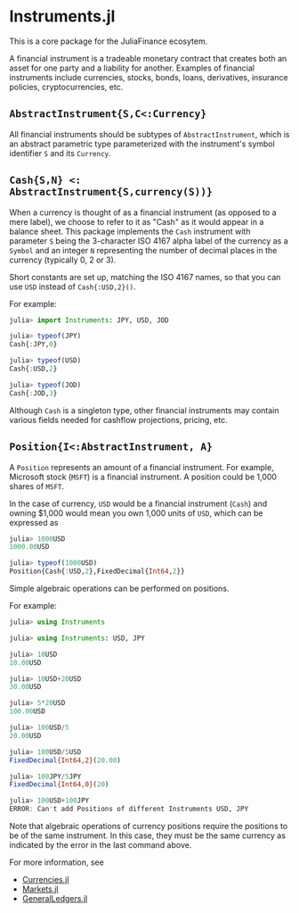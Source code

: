 # Instruments.jl

This is a core package for the JuliaFinance ecosytem.

A financial instrument is a tradeable monetary contract that creates both an asset for one party and a liability for another. Examples of financial instruments include currencies, stocks, bonds, loans, derivatives, insurance policies, cryptocurrencies, etc. 

## `AbstractInstrument{S,C<:Currency}`

All financial instruments should be subtypes of `AbstractInstrument`, which is an abstract parametric type parameterized with the instrument's symbol identifier `S` and its `Currency`.

## `Cash{S,N} <: AbstractInstrument{S,currency(S))}`

When a currency is thought of as a financial instrument (as opposed to a mere label), we choose to refer to it as "Cash" as it would appear in a balance sheet. This package implements the `Cash` instrument with parameter `S` being the 3-character ISO 4167 alpha label of the currency as a `Symbol` and an integer `N` representing the number of decimal places in the currency (typically 0, 2 or 3).

Short constants are set up, matching the ISO 4167 names, so that you can use `USD` instead of `Cash{:USD,2}()`.

For example:

```julia
julia> import Instruments: JPY, USD, JOD

julia> typeof(JPY)
Cash{:JPY,0}

julia> typeof(USD)
Cash{:USD,2}

julia> typeof(JOD)
Cash{:JOD,3}
```

Although `Cash` is a singleton type, other financial instruments may contain various fields needed for cashflow projections, pricing, etc.

## `Position{I<:AbstractInstrument, A}`

A `Position` represents an amount of a financial instrument. For example, Microsoft stock (`MSFT`) is a financial instrument. A position could be 1,000 shares of `MSFT`.

In the case of currency, `USD` would be a financial instrument (`Cash`) and owning $1,000 would mean you own 1,000 units of `USD`, which can be expressed as

```julia
julia> 1000USD
1000.00USD

julia> typeof(1000USD)
Position{Cash{:USD,2},FixedDecimal{Int64,2}}
```

Simple algebraic operations can be performed on positions.

For example:

```julia
julia> using Instruments

julia> using Instruments: USD, JPY

julia> 10USD
10.00USD

julia> 10USD+20USD
30.00USD

julia> 5*20USD
100.00USD

julia> 100USD/5
20.00USD

julia> 100USD/5USD
FixedDecimal{Int64,2}(20.00)

julia> 100JPY/5JPY
FixedDecimal{Int64,0}(20)

julia> 100USD+100JPY
ERROR: Can't add Positions of different Instruments USD, JPY
```

Note that algebraic operations of currency positions require the positions to be of the same instrument. In this case, they must be the same currency as indicated by the error in the last command above.

For more information, see

- [Currencies.jl](https://github.com/JuliaFinance/Currencies.jl.git)
- [Markets.jl](https://github.com/JuliaFinance/Markets.jl.git)
- [GeneralLedgers.jl](https://github.com/JuliaFinance/GeneralLedgers.jl.git)